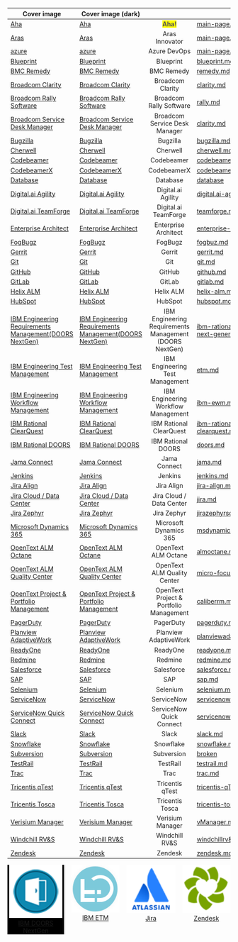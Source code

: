 <table data-view="cards" data-full-width="false">
   <thead>
      <tr>
        <th align="center" data-hidden data-card-cover data-type="image">Cover image</th> 
        <th align="center" data-hidden data-card-cover-dark data-type="image">Cover image (dark)</th>
        <th align="center"></th>
        <th data-hidden data-card-target data-type="content-ref"></th>
      </tr>
   </thead>
   <tbody>
      <tr>
        <td data-object-fit="contain"><a href=".gitbook/assets/connector/Aha.png">Aha</a></td>
        <td data-object-fit="contain"><a href=".gitbook/assets/connector/Aha.png">Aha</a></td>
        <td align="center"><mark style="color:#555555"><strong>Aha!</strong></mark></td>
        <td><a href="main-page.md">main-page.md</a></td>
      </tr>
      <tr>
        <td data-object-fit="contain"><a href=".gitbook/assets/connector/Aras.png">Aras</a></td>
        <td data-object-fit="contain"><a href=".gitbook/assets/connector/Aras.png">Aras</a></td>
        <td align="center">Aras Innovator</td>
        <td><a href="main-page.md">main-page.md</a></td>
      </tr>
      <tr>
        <td data-object-fit="contain"><a href=".gitbook/assets/connector/azure.png">azure</a></td>
        <td data-object-fit="contain"><a href=".gitbook/assets/connector/azure.png">azure</a></td>
        <td align="center">Azure DevOps</td>
        <td><a href="main-page.md">main-page.md</a></td>
      </tr>

<tr>
  <td data-object-fit="contain"><a href=".gitbook/assets/connector/blueprint.png">Blueprint</a></td>
  <td data-object-fit="contain"><a href=".gitbook/assets/connector/blueprint.png">Blueprint</a></td>
  <td align="center">Blueprint</td>
  <td><a href="blueprint.md">blueprint.md</a></td>
</tr>

<tr>
  <td data-object-fit="contain"><a href=".gitbook/assets/connector/Remedy.png">BMC Remedy</a></td>
  <td data-object-fit="contain"><a href=".gitbook/assets/connector/Remedy.png">BMC Remedy</a></td>
  <td align="center">BMC Remedy</td>
  <td><a href="remedy.md">remedy.md</a></td>
</tr>

<tr>
  <td data-object-fit="contain"><a href=".gitbook/assets/connector/Broadcom_Clarity.png">Broadcom Clarity</a></td>
  <td data-object-fit="contain"><a href=".gitbook/assets/connector/Broadcom_Clarity.png">Broadcom Clarity</a></td>
  <td align="center">Broadcom Clarity</td>
  <td><a href="clarity.md">clarity.md</a></td>
</tr>

<tr>
  <td data-object-fit="contain"><a href=".gitbook/assets/connector/Rally.png">Broadcom Rally Software</a></td>
  <td data-object-fit="contain"><a href=".gitbook/assets/connector/Rally.png">Broadcom Rally Software</a></td>
  <td align="center">Broadcom Rally Software</td>
  <td><a href="rally.md">rally.md</a></td>
</tr>

<tr>
  <td data-object-fit="contain"><a href=".gitbook/assets/connector/CA_SDM.png">Broadcom Service Desk Manager</a></td>
  <td data-object-fit="contain"><a href=".gitbook/assets/connector/CA_SDM.png">Broadcom Service Desk Manager</a></td>
  <td align="center">Broadcom Service Desk Manager</td>
  <td><a href="clarity.md">clarity.md</a></td>
</tr>

<tr>
  <td data-object-fit="contain"><a href=".gitbook/assets/connector/Bugzilla.png">Bugzilla</a></td>
  <td data-object-fit="contain"><a href=".gitbook/assets/connector/Bugzilla.png">Bugzilla</a></td>
  <td align="center">Bugzilla</td>
  <td><a href="bugzilla.md">bugzilla.md</a></td>
</tr>

<tr>
  <td data-object-fit="contain"><a href=".gitbook/assets/connector/SDK.png">Cherwell</a></td>
  <td data-object-fit="contain"><a href=".gitbook/assets/connector/SDK.png">Cherwell</a></td>
  <td align="center">Cherwell</td>
  <td><a href="cherwell.md">cherwell.md</a></td>
</tr>

<tr>
  <td data-object-fit="contain"><a href=".gitbook/assets/connector/Codebeamer.png">Codebeamer</a></td>
  <td data-object-fit="contain"><a href=".gitbook/assets/connector/Codebeamer.png">Codebeamer</a></td>
  <td align="center">Codebeamer</td>
  <td><a href="codebeamer.md">codebeamer.md</a></td>
</tr>

<tr>
  <td data-object-fit="contain"><a href=".gitbook/assets/connector/CodebeamerX.png">CodebeamerX</a></td>
  <td data-object-fit="contain"><a href=".gitbook/assets/connector/CodebeamerX.png">CodebeamerX</a></td>
  <td align="center">CodebeamerX</td>
  <td><a href="codebeamer.md">codebeamer.md</a></td>
</tr>

<tr>
  <td data-object-fit="contain"><a href=".gitbook/assets/connector/Database.png">Database</a></td>
  <td data-object-fit="contain"><a href=".gitbook/assets/connector/Database.png">Database</a></td>
  <td align="center">Database</td>
  <td><a href="database">database</a></td>
</tr>

<tr>
  <td data-object-fit="contain"><a href=".gitbook/assets/connector/DigitalAI_Agility.png">Digital.ai Agility</a></td>
  <td data-object-fit="contain"><a href=".gitbook/assets/connector/DigitalAI_Agility.png">Digital.ai Agility</a></td>
  <td align="center">Digital.ai Agility</td>
  <td><a href="digital.ai-agility.md">digital.ai-agility.md</a></td>
</tr>

<tr>
  <td data-object-fit="contain"><a href=".gitbook/assets/connector/TeamForge.png">Digital.ai TeamForge</a></td>
  <td data-object-fit="contain"><a href=".gitbook/assets/connector/TeamForge.png">Digital.ai TeamForge</a></td>
  <td align="center">Digital.ai TeamForge</td>
  <td><a href="teamforge.md">teamforge.md</a></td>
</tr>

<tr>
  <td data-object-fit="contain"><a href=".gitbook/assets/connector/Enterprise_Architect.png">Enterprise Architect</a></td>
  <td data-object-fit="contain"><a href=".gitbook/assets/connector/Enterprise_Architect.png">Enterprise Architect</a></td>
  <td align="center">Enterprise Architect</td>
  <td><a href="enterprise-architect.md">enterprise-architect.md</a></td>
</tr>

<tr>
  <td data-object-fit="contain"><a href=".gitbook/assets/connector/FogBugz.png">FogBugz</a></td>
  <td data-object-fit="contain"><a href=".gitbook/assets/connector/FogBugz.png">FogBugz</a></td>
  <td align="center">FogBugz</td>
  <td><a href="fogbuz.md">fogbuz.md</a></td>
</tr>

<tr>
  <td data-object-fit="contain"><a href=".gitbook/assets/connector/Gerrit.png">Gerrit</a></td>
  <td data-object-fit="contain"><a href=".gitbook/assets/connector/Gerrit.png">Gerrit</a></td>
  <td align="center">Gerrit</td>
  <td><a href="gerrit.md">gerrit.md</a></td>
</tr>

<tr>
  <td data-object-fit="contain"><a href=".gitbook/assets/connector/Git.png">Git</a></td>
  <td data-object-fit="contain"><a href=".gitbook/assets/connector/Git.png">Git</a></td>
  <td align="center">Git</td>
  <td><a href="git.md">git.md</a></td>
</tr>

<tr>
  <td data-object-fit="contain"><a href=".gitbook/assets/connector/GitHub.png">GitHub</a></td>
  <td data-object-fit="contain"><a href=".gitbook/assets/connector/GitHub.png">GitHub</a></td>
  <td align="center">GitHub</td>
  <td><a href="github.md">github.md</a></td>
</tr>

<tr>
  <td data-object-fit="contain"><a href=".gitbook/assets/connector/GitLab.png">GitLab</a></td>
  <td data-object-fit="contain"><a href=".gitbook/assets/connector/GitLab.png">GitLab</a></td>
  <td align="center">GitLab</td>
  <td><a href="gitlab.md">gitlab.md</a></td>
</tr>

<tr>
  <td data-object-fit="contain"><a href=".gitbook/assets/connector/HelixALM.png">Helix ALM</a></td>
  <td data-object-fit="contain"><a href=".gitbook/assets/connector/HelixALM.png">Helix ALM</a></td>
  <td align="center">Helix ALM</td>
  <td><a href="helix-alm.md">helix-alm.md</a></td>
</tr>

<tr>
  <td data-object-fit="contain"><a href=".gitbook/assets/connector/HubSpot.png">HubSpot</a></td>
  <td data-object-fit="contain"><a href=".gitbook/assets/connector/HubSpot.png">HubSpot</a></td>
  <td align="center">HubSpot</td>
  <td><a href="hubspot.md">hubspot.md</a></td>
</tr>

<tr>
  <td data-object-fit="contain"><a href=".gitbook/assets/connector/IBM_DOORs_NextGen.png">IBM Engineering Requirements Management(DOORS NextGen)</a></td>
  <td data-object-fit="contain"><a href=".gitbook/assets/connector/IBM_DOORs_NextGen.png">IBM Engineering Requirements Management(DOORS NextGen)</a></td>
  <td align="center">IBM Engineering Requirements Management (DOORS NextGen)</td>
  <td><a href="ibm-rational-doors-next-generation.md">ibm-rational-doors-next-generation.md</a></td>
</tr>

<tr>
  <td data-object-fit="contain"><a href=".gitbook/assets/connector/IBM_ETM.png">IBM Engineering Test Management</a></td>
  <td data-object-fit="contain"><a href=".gitbook/assets/connector/IBM_ETM.png">IBM Engineering Test Management</a></td>
  <td align="center">IBM Engineering Test Management</td>
  <td><a href="etm.md">etm.md</a></td>
</tr>

<tr>
  <td data-object-fit="contain"><a href=".gitbook/assets/connector/IBM_EWM.png">IBM Engineering Workflow Management</a></td>
  <td data-object-fit="contain"><a href=".gitbook/assets/connector/IBM_EWM.png">IBM Engineering Workflow Management</a></td>
  <td align="center">IBM Engineering Workflow Management</td>
  <td><a href="ibm-ewm.md">ibm-ewm.md</a></td>
</tr>

<tr>
  <td data-object-fit="contain"><a href=".gitbook/assets/connector/IBM_ClearQuest.png">IBM Rational ClearQuest</a></td>
  <td data-object-fit="contain"><a href=".gitbook/assets/connector/IBM_ClearQuest.png">IBM Rational ClearQuest</a></td>
  <td align="center">IBM Rational ClearQuest</td>
  <td><a href="ibm-rational-clearquest.md">ibm-rational-clearquest.md</a></td>
</tr>

<tr>
  <td data-object-fit="contain"><a href=".gitbook/assets/connector/IBM_DOORS.png">IBM Rational DOORS</a></td>
  <td data-object-fit="contain"><a href=".gitbook/assets/connector/IBM_DOORS.png">IBM Rational DOORS</a></td>
  <td align="center">IBM Rational DOORS</td>
  <td><a href="doors.md">doors.md</a></td>
</tr>

<tr>
  <td data-object-fit="contain"><a href=".gitbook/assets/connector/Jama.png">Jama Connect</a></td>
  <td data-object-fit="contain"><a href=".gitbook/assets/connector/Jama.png">Jama Connect</a></td>
  <td align="center">Jama Connect</td>
  <td><a href="jama.md">jama.md</a></td>
</tr>

<tr>
  <td data-object-fit="contain"><a href=".gitbook/assets/connector/Jenkins.png">Jenkins</a></td>
  <td data-object-fit="contain"><a href=".gitbook/assets/connector/Jenkins.png">Jenkins</a></td>
  <td align="center">Jenkins</td>
  <td><a href="jenkins.md">jenkins.md</a></td>
</tr>

<tr>
  <td data-object-fit="contain"><a href=".gitbook/assets/connector/Jira_Align.png">Jira Align</a></td>
  <td data-object-fit="contain"><a href=".gitbook/assets/connector/Jira_Align.png">Jira Align</a></td>
  <td align="center">Jira Align</td>
  <td><a href="jira-align.md">jira-align.md</a></td>
</tr>

<tr>
  <td data-object-fit="contain"><a href=".gitbook/assets/connector/Jira.png">Jira Cloud / Data Center</a></td>
  <td data-object-fit="contain"><a href=".gitbook/assets/connector/Jira.png">Jira Cloud / Data Center</a></td>
  <td align="center">Jira Cloud / Data Center</td>
  <td><a href="jira.md">jira.md</a></td>
</tr>

<tr>
  <td data-object-fit="contain"><a href=".gitbook/assets/connector/zephyr.png">Jira Zephyr</a></td>
  <td data-object-fit="contain"><a href=".gitbook/assets/connector/zephyr.png">Jira Zephyr</a></td>
  <td align="center">Jira Zephyr</td>
  <td><a href="jirazephyrscale.md">jirazephyrscale.md</a></td>
</tr>

<tr>
  <td data-object-fit="contain"><a href=".gitbook/assets/connector/MSD365.png">Microsoft Dynamics 365</a></td>
  <td data-object-fit="contain"><a href=".gitbook/assets/connector/MSD365.png">Microsoft Dynamics 365</a></td>
  <td align="center">Microsoft Dynamics 365</td>
  <td><a href="msdynamics.md">msdynamics.md</a></td>
</tr>

<tr>
  <td data-object-fit="contain"><a href=".gitbook/assets/connector/OpenText_ALM.png">OpenText ALM Octane</a></td>
  <td data-object-fit="contain"><a href=".gitbook/assets/connector/OpenText_ALM.png">OpenText ALM Octane</a></td>
  <td align="center">OpenText ALM Octane</td>
  <td><a href="almoctane.md">almoctane.md</a></td>
</tr>

<tr>
  <td data-object-fit="contain"><a href=".gitbook/assets/connector/OpenText_ALM.png">OpenText ALM Quality Center</a></td>
  <td data-object-fit="contain"><a href=".gitbook/assets/connector/OpenText_ALM.png">OpenText ALM Quality Center</a></td>
  <td align="center">OpenText ALM Quality Center</td>
  <td><a href="micro-focus-alm-qc.md">micro-focus-alm-qc.md</a></td>
</tr>

<tr>
  <td data-object-fit="contain"><a href=".gitbook/assets/connector/OpenText_ALM.png">OpenText Project & Portfolio Management</a></td>
  <td data-object-fit="contain"><a href=".gitbook/assets/connector/OpenText_ALM.png">OpenText Project & Portfolio Management</a></td>
  <td align="center">OpenText Project & Portfolio Management</td>
  <td><a href="caliberrm.md">caliberrm.md</a></td>
</tr>

<tr>
  <td data-object-fit="contain"><a href=".gitbook/assets/connector/PagerDuty.png">PagerDuty</a></td>
  <td data-object-fit="contain"><a href=".gitbook/assets/connector/PagerDuty.png">PagerDuty</a></td>
  <td align="center">PagerDuty</td>
  <td><a href="pagerduty.md">pagerduty.md</a></td>
</tr>

<tr>
  <td data-object-fit="contain"><a href=".gitbook/assets/connector/Planview.png">Planview AdaptiveWork</a></td>
  <td data-object-fit="contain"><a href=".gitbook/assets/connector/Planview.png">Planview AdaptiveWork</a></td>
  <td align="center">Planview AdaptiveWork</td>
  <td><a href="planviewadaptivework.md">planviewadaptivework.md</a></td>
</tr>

<tr>
  <td data-object-fit="contain"><a href=".gitbook/assets/connector/ReadyOne.png">ReadyOne</a></td>
  <td data-object-fit="contain"><a href=".gitbook/assets/connector/ReadyOne.png">ReadyOne</a></td>
  <td align="center">ReadyOne</td>
  <td><a href="readyone.md">readyone.md</a></td>
</tr>

<tr>
  <td data-object-fit="contain"><a href=".gitbook/assets/connector/Redmine.png">Redmine</a></td>
  <td data-object-fit="contain"><a href=".gitbook/assets/connector/Redmine.png">Redmine</a></td>
  <td align="center">Redmine</td>
  <td><a href="redmine.md">redmine.md</a></td>
</tr>

<tr>
  <td data-object-fit="contain"><a href=".gitbook/assets/connector/Salesforce.png">Salesforce</a></td>
  <td data-object-fit="contain"><a href=".gitbook/assets/connector/Salesforce.png">Salesforce</a></td>
  <td align="center">Salesforce</td>
  <td><a href="salesforce.md">salesforce.md</a></td>
</tr>

<tr>
  <td data-object-fit="contain"><a href=".gitbook/assets/connector/SAP.png">SAP</a></td>
  <td data-object-fit="contain"><a href=".gitbook/assets/connector/SAP.png">SAP</a></td>
  <td align="center">SAP</td>
  <td><a href="sap.md">sap.md</a></td>
</tr>

<tr>
  <td data-object-fit="contain"><a href=".gitbook/assets/connector/Selenium.png">Selenium</a></td>
  <td data-object-fit="contain"><a href=".gitbook/assets/connector/Selenium.png">Selenium</a></td>
  <td align="center">Selenium</td>
  <td><a href="selenium.md">selenium.md</a></td>
</tr>

<tr>
  <td data-object-fit="contain"><a href=".gitbook/assets/connector/ServiceNow.png">ServiceNow</a></td>
  <td data-object-fit="contain"><a href=".gitbook/assets/connector/ServiceNow.png">ServiceNow</a></td>
  <td align="center">ServiceNow</td>
  <td><a href="servicenow.md">servicenow.md</a></td>
</tr>

<tr>
  <td data-object-fit="contain"><a href=".gitbook/assets/connector/ServiceNowExpress.png">ServiceNow Quick Connect</a></td>
  <td data-object-fit="contain"><a href=".gitbook/assets/connector/ServiceNowExpress.png">ServiceNow Quick Connect</a></td>
  <td align="center">ServiceNow Quick Connect</td>
  <td><a href="servicenow-express.md">servicenow-express.md</a></td>
</tr>

<tr>
  <td data-object-fit="contain"><a href=".gitbook/assets/connector/Slack.png">Slack</a></td>
  <td data-object-fit="contain"><a href=".gitbook/assets/connector/Slack.png">Slack</a></td>
  <td align="center">Slack</td>
  <td><a href="slack.md">slack.md</a></td>
</tr>

<tr>
  <td data-object-fit="contain"><a href=".gitbook/assets/connector/Snowflake.png">Snowflake</a></td>
  <td data-object-fit="contain"><a href=".gitbook/assets/connector/Snowflake.png">Snowflake</a></td>
  <td align="center">Snowflake</td>
  <td><a href="snowflake.md">snowflake.md</a></td>
</tr>

<tr>
  <td data-object-fit="contain"><a href=".gitbook/assets/connector/Subversion.png">Subversion</a></td>
  <td data-object-fit="contain"><a href=".gitbook/assets/connector/Subversion.png">Subversion</a></td>
  <td align="center">Subversion</td>
  <td><a href="broken">broken</a></td>
</tr>

<tr>
  <td data-object-fit="contain"><a href=".gitbook/assets/connector/TestRail.png">TestRail</a></td>
  <td data-object-fit="contain"><a href=".gitbook/assets/connector/TestRail.png">TestRail</a></td>
  <td align="center">TestRail</td>
  <td><a href="testrail.md">testrail.md</a></td>
</tr>

<tr>
  <td data-object-fit="contain"><a href=".gitbook/assets/connector/Trac.png">Trac</a></td>
  <td data-object-fit="contain"><a href=".gitbook/assets/connector/Trac.png">Trac</a></td>
  <td align="center">Trac</td>
  <td><a href="trac.md">trac.md</a></td>
</tr>

<tr>
  <td data-object-fit="contain"><a href=".gitbook/assets/connector/Tricentis_qTest.png">Tricentis qTest</a></td>
  <td data-object-fit="contain"><a href=".gitbook/assets/connector/Tricentis_qTest.png">Tricentis qTest</a></td>
  <td align="center">Tricentis qTest</td>
  <td><a href="tricentis-qTest.md">tricentis-qTest.md</a></td>
</tr>

<tr>
  <td data-object-fit="contain"><a href=".gitbook/assets/connector/Tricentis_Tosca.png">Tricentis Tosca</a></td>
  <td data-object-fit="contain"><a href=".gitbook/assets/connector/Tricentis_Tosca.png">Tricentis Tosca</a></td>
  <td align="center">Tricentis Tosca</td>
  <td><a href="tricentis-tosca.md">tricentis-tosca.md</a></td>
</tr>

<tr>
  <td data-object-fit="contain"><a href=".gitbook/assets/connector/VerisiumManager.png">Verisium Manager</a></td>
  <td data-object-fit="contain"><a href=".gitbook/assets/connector/VerisiumManager.png">Verisium Manager</a></td>
  <td align="center">Verisium Manager</td>
  <td><a href="vManager.md">vManager.md</a></td>
</tr>

<tr>
  <td data-object-fit="contain"><a href=".gitbook/assets/connector/Windchill RV&S.png">Windchill RV&S</a></td>
  <td data-object-fit="contain"><a href=".gitbook/assets/connector/Windchill RV&S.png">Windchill RV&S</a></td>
  <td align="center">Windchill RV&S</td>
  <td><a href="windchillrv&s.md">windchillrv&s.md</a></td>
</tr>

<tr>
  <td data-object-fit="contain"><a href=".gitbook/assets/connector/Zendesk.png">Zendesk</a></td>
  <td data-object-fit="contain"><a href=".gitbook/assets/connector/Zendesk.png">Zendesk</a></td>
  <td align="center">Zendesk</td>
  <td><a href="zendesk.md">zendesk.md</a></td>
</tr>

   </tbody>
</table>


<div style="display: flex; gap: 16px;">
  <div style="text-align: center; background-color:black">
    <a href="ibm-rational-doors-next-generation.md">
      <img src=".gitbook/assets/connector/IBM_DOORs_NextGen.png" alt="IBM DOORS NextGen" width="120">
      <br>IBM DOORS NextGen
    </a>
  </div>

  <div style="text-align: center;">
    <a href="etm.md">
      <img src=".gitbook/assets/connector/IBM_ETM.png" alt="IBM ETM" width="120">
      <br>IBM ETM
    </a>
  </div>

  <div style="text-align: center;">
    <a href="jira.md">
      <img src=".gitbook/assets/connector/Jira.png" alt="Jira" width="120">
      <br>Jira
    </a>
  </div>

  <div style="text-align: center;">
    <a href="zendesk.md">
      <img src=".gitbook/assets/connector/Zendesk.png" alt="Zendesk" width="120">
      <br>Zendesk
    </a>
  </div>
</div>
